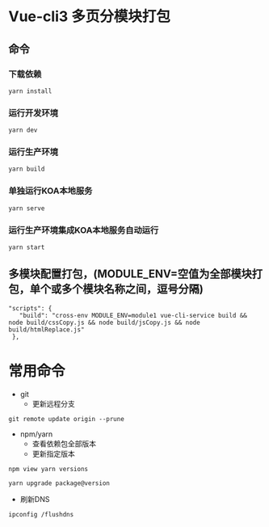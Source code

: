 # Vue-cli3 多页分模块打包
## 命令
### 下载依赖
```
yarn install
```

### 运行开发环境
```
yarn dev
```

### 运行生产环境
```
yarn build
```

### 单独运行KOA本地服务
```
yarn serve
```

### 运行生产环境集成KOA本地服务自动运行
```
yarn start
```

## 多模块配置打包，(MODULE_ENV=空值为全部模块打包，单个或多个模块名称之间，逗号分隔)
 ```
"scripts": {
    "build": "cross-env MODULE_ENV=module1 vue-cli-service build && node build/cssCopy.js && node build/jsCopy.js && node build/htmlReplace.js"
  },
 ```
 # 常用命令

  + git
    - 更新远程分支
 ```
git remote update origin --prune
```

  + npm/yarn
    - 查看依赖包全部版本
    - 更新指定版本
 ```
npm view yarn versions
 ```

 ```
 yarn upgrade package@version
 ```

  + 刷新DNS
 ```
ipconfig /flushdns
 ```